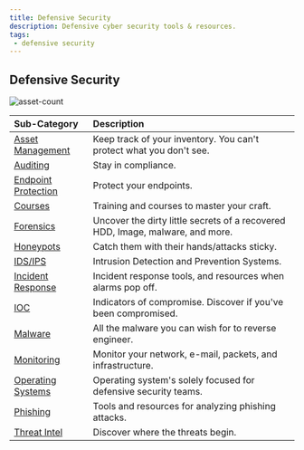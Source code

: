 ```yaml
---
title: Defensive Security
description: Defensive cyber security tools & resources.
tags:
 - defensive security
---
```


## Defensive Security



![asset-count](https://img.shields.io/badge/Tools%20%26%20Resources%20Available-190-A65F5F?style=for-the-badge)

| Sub-Category | Description |
| :--- | :--- |
| [Asset Management](assets-management) | Keep track of your inventory. You can't protect what you don't see. |
| [Auditing](auditing) | Stay in compliance. |
| [Endpoint Protection](endpoint-protection) | Protect your endpoints. | 
| [Courses](courses) | Training and courses to master your craft. |
| [Forensics](forensics) | Uncover the dirty little secrets of a recovered HDD, Image, malware, and more. |
| [Honeypots](honeypot) | Catch them with their hands/attacks sticky. |
| [IDS/IPS](ids-ips) | Intrusion Detection and Prevention Systems. |
| [Incident Response](ir) | Incident response tools, and resources when alarms pop off. |
| [IOC](ioc) | Indicators of compromise. Discover if you've been compromised. |
| [Malware](malware) | All the malware you can wish for to reverse engineer. |
| [Monitoring](monitoring) | Monitor your network, e-mail, packets, and infrastructure. |
| [Operating Systems](operating-system) | Operating system's solely focused for defensive security teams. |
| [Phishing](phishing) | Tools and resources for analyzing phishing attacks. |
| [Threat Intel](threat-intel) | Discover where the threats begin. |